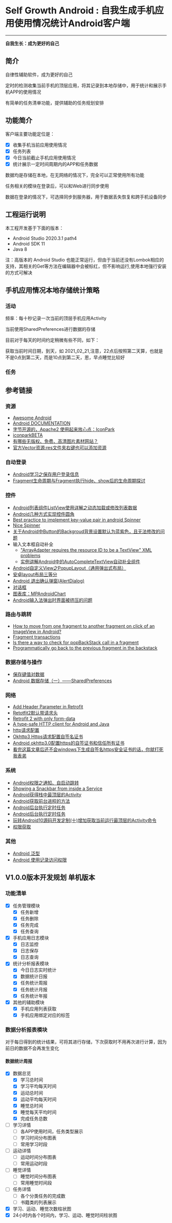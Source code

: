 # Self Growth Android : 自我生成手机应用使用情况统计Android客户端
***

**自我生长：成为更好的自己**

## 简介
自律性辅助软件，成为更好的自己

定时的检测收集当前手机的顶层应用，将其记录到本地存储中，用于统计和展示手机APP的使用情况

有简单的任务清单功能，提供辅助的任务规划安排

## 功能简介
客户端主要功能定位是：

- [x] 收集手机当前应用使用情况
- [x] 任务列表
- [x] 今日当前截止手机应用使用情况
- [x] 统计展示一定时间周期内的APP和任务数据

数据均是存储在本地，在无网络的情况下，完全可以正常使用所有功能

任务相关的模块在登录后，可以和Web进行同步使用

数据在登录的情况下，可选择同步到服务器，用于数据丢失恢复和跨手机设备同步

## 工程运行说明
本工程开发基于下面的版本：

- Android Studio 2020.3.1 path4
- Android SDK 11
- Java 8

注：高版本的 Android Studio 也能正常运行，但由于当前还没有Lombok相应的支持，其相关的Get等方法在编辑器中会被标红，但不影响运行,使用本地强行安装的方式可解决

## 手机应用情况本地存储统计策略
### 活动
频率：每十秒记录一次当前的顶层手机应用Activity

当前使用SharedPreferences进行数据的存储

目前对于每天的时间约定稍微有些不同，如下：

获取当前时间日期，到天，如 2021_02_21,注意，22点后按照第二天算，也就是不是0点到第二天，而是10点到第二天，恩，早点睡觉比较好

### 任务

## 参考链接
### 资源
- [Awesome Android](https://github.com/JStumpp/awesome-android)
- [Android DOCUMENTATION](https://developer.android.com/reference)
- [字节开源的，Apache2 使用起来放心点：IconPark](https://github.com/bytedance/iconpark)
- [iconparkBETA](https://iconpark.oceanengine.com/official)
- [有哪些无版权、免费、高清图片素材网站？](https://www.zhihu.com/question/318961106/answer/767074512)
- [官方Vector资源:res文件夹右键也可以添加资源](https://fonts.google.com/icons?selected=Material+Icons)

### 自动登录
- [Android学习之保存用户登录信息](https://blog.csdn.net/u013132758/article/details/)
- [Fragment生命周期与Fragment执行hide、show后的生命周期探讨](https://blog.csdn.net/s13383754499/article/details/84782605)

### 控件
- [Android列表组件ListView使用详解之动态加载或修改列表数据](https://cloud.tencent.com/developer/article/1742232)
- [Android几种方式实现控件圆角](https://www.jianshu.com/p/ab42f2198776)
- [Best practice to implement key-value pair in android Spinner](https://stackoverflow.com/questions/35449800/best-practice-to-implement-key-value-pair-in-android-spinner)
- [Nice Spinner](https://github.com/arcadefire/nice-spinner)
- [关于Android中Button的Backgroud背景设置默认为蓝紫色，且无法修改的问题](https://my.oschina.net/u/4296470/blog/4732012)
- 输入文本框自动补全
  - ["ArrayAdapter requires the resource ID to be a TextView" XML problems](https://stackoverflow.com/questions/9280965/arrayadapter-requires-the-resource-id-to-be-a-textview-xml-problems)
  - [实例讲解Android中的AutoCompleteTextView自动补全组件](https://m.xp.cn/b.php/54409.html)
- [Android自定义View之PopupLayout（通用弹出式布局）](https://blog.csdn.net/CodingEnding/article/details/81489947)
- [安卓layout布局三等分](https://blog.csdn.net/LY_Dengle/article/details/70172918)
- [Android 退出确认弹窗(AlertDialog)](https://blog.csdn.net/qq_35988274/article/details/100513452)
- [对话框](https://developer.android.com/guide/topics/ui/dialogs)
- [图表库：MPAndroidChart](https://github.com/PhilJay/MPAndroidChart)
- [Android输入法弹出时界面被挤压的问题](https://blog.csdn.net/Sunxiaolin2016/article/details/111947770)

### 路由与跳转
- [How to move from one fragment to another fragment on click of an ImageView in Android?](https://stackoverflow.com/questions/23212162/how-to-move-from-one-fragment-to-another-fragment-on-click-of-an-imageview-in-an)
- [Fragment transactions](https://developer.android.com/guide/fragments/transactions)
- [Is there a way to check for popBackStack call in a fragment](https://stackoverflow.com/questions/52645932/is-there-a-way-to-check-for-popbackstack-call-in-a-fragment)
- [Programmatically go back to the previous fragment in the backstack](https://stackoverflow.com/questions/10863572/programmatically-go-back-to-the-previous-fragment-in-the-backstack)

### 数据存储与操作
- [保存键值对数据](https://developer.android.com/training/data-storage/shared-preferences?hl=zh-cn)
- [Android 数据存储（一）——SharedPreferences](https://www.cnblogs.com/PengLee/p/4147530.html)

### 网络
- [Add Header Parameter in Retrofit](https://stackoverflow.com/questions/42898920/add-header-parameter-in-retrofit)
- [Retotfit2默认带请求头](https://blog.csdn.net/yechaoa/article/details/103067284)
- [Retrofit 2 with only form-data](https://stackoverflow.com/questions/37814857/retrofit-2-with-only-form-data)
- [A type-safe HTTP client for Android and Java](https://square.github.io/retrofit/)
- [http请求配置](https://blog.csdn.net/qq_15204179/article/details/98663289)
- [Okhttp3 Https请求配置自签名证书](https://www.jianshu.com/p/4f738788be67)
- [Android okhttp3.0配置https的自签证书和信任所有证书](https://juejin.cn/post/6844903793096687630)
- [看完这篇文章后还不会windows下生成自签名https安全证书的话，你就打死我表弟](https://juejin.cn/post/6844904176284090381)

### 系统
- [Android权限之通知、自启动跳转](https://github.com/LoganZy/AndroidTotal/blob/master/Android%E6%9D%83%E9%99%90%E4%B9%8B%E9%80%9A%E7%9F%A5%E3%80%81%E8%87%AA%E5%90%AF%E5%8A%A8%E8%B7%B3%E8%BD%AC.md)
- [Showing a Snackbar from inside a Service](https://stackoverflow.com/questions/34863038/showing-a-snackbar-from-inside-a-service)
- [Android获得栈中最顶层的Activity](https://www.cnblogs.com/hello-studio/p/9640504.html)
- [Android获取前台进程的方法](https://www.cnblogs.com/fuyaozhishang/p/7442820.html)
- [Android后台执行定时任务](https://blog.csdn.net/qwer492915298/article/details/88533046)
- [Android后台执行定时任务](https://blog.csdn.net/weixin_40420578/article/details/103876900)
- [玩转Android10源码开发定制(十)增加获取当前运行最顶层的Activity命令 ](https://bbs.pediy.com/thread-264950.htm)
- [权限获取](https://programmer.help/blogs/5eb81619d9799.html)

### 其他
- [Android 泛型](https://www.jianshu.com/p/8d7b353ca94b)
- [Android 使用记录访问权限](https://blog.csdn.net/qq_24531461/article/details/67635016)

## V1.0.0版本开发规划 单机版本
### 功能清单
- [x] 任务管理模块
  - [x] 任务新增
  - [x] 任务删除
  - [x] 任务完成
  - [x] 任务查询

- [x] 手机应用日志模块
  - [x] 日志监控
  - [x] 日志保存
  - [x] 日志查询

- [x] 统计分析报表模块
  - [x] 今日日志实时统计
  - [x] 数据统计日报
  - [x] 任务统计周报
  - [x] 任务统计月报
  - [x] 任务统计年报

- [x] 其他的辅助模块
  - [x] 手机应用列表获取
  - [x] 手机应用绑定对应的标签

### 数据分析报表模块
对于每日得到的统计结果，可将其进行存储，下次获取时不用再次进行计算，因为前日的数据不会再发生变化

#### 数据统计周报
- [x] 数据总览
  - [x] 学习总时间
  - [x] 学习平均每天时间
  - [x] 运动总时间
  - [x] 运动平均每天时间
  - [x] 睡觉总时间
  - [x] 睡觉每天平均时间
  - [x] 完成任务总数

- [ ] 学习详情
  - [ ] 各APP使用时间，任务类型展示
  - [ ] 学习时间分布图表
  - [ ] 常用学习时段

- [ ] 运动详情
  - [ ] 运动时间分布图表
  - [ ] 常用运动时段

- [ ] 睡觉详情
  - [ ] 睡觉时间分布图表
  - [ ] 常用睡觉时间段

- [ ] 任务详情
  - [ ] 各个分类任务的完成数
  - [ ] 书籍类的列表展示

- [x] 学习、运动、睡觉次数柱状图
- [x] 24小时内各个时间内，学习、运动、睡觉时间柱状图